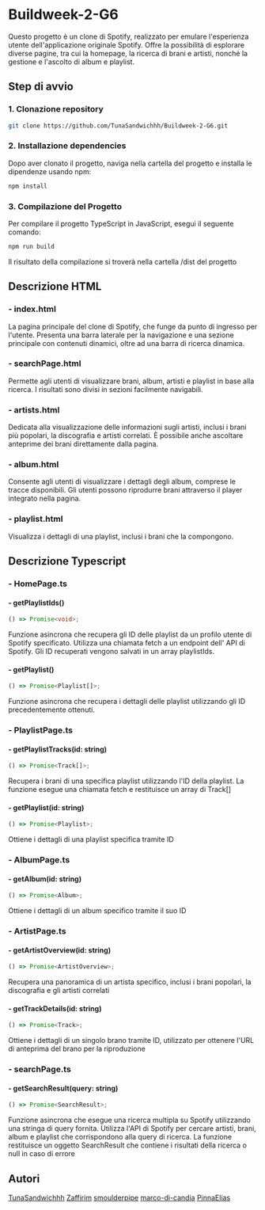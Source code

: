 # Buildweek-2-G6

Questo progetto è un clone di Spotify, realizzato per emulare l'esperienza utente dell'applicazione originale Spotify. Offre la possibilità di esplorare diverse pagine, tra cui la homepage, la ricerca di brani e artisti, nonché la gestione e l'ascolto di album e playlist.

## Step di avvio

### 1. Clonazione repository

```bash
git clone https://github.com/TunaSandwichhh/Buildweek-2-G6.git
```

### 2. Installazione dependencies

Dopo aver clonato il progetto, naviga nella cartella del progetto e installa le dipendenze usando npm:

```bash
npm install
```

### 3. Compilazione del Progetto

Per compilare il progetto TypeScript in JavaScript, esegui il seguente comando:

```bash
npm run build
```

Il risultato della compilazione si troverà nella cartella /dist del progetto

## Descrizione HTML

### - index.html

La pagina principale del clone di Spotify, che funge da punto di ingresso per l'utente. Presenta una barra laterale per la navigazione e una sezione principale con contenuti dinamici, oltre ad una barra di ricerca dinamica.

### - searchPage.html

Permette agli utenti di visualizzare brani, album, artisti e playlist in base alla ricerca. I risultati sono divisi in sezioni facilmente navigabili.

### - artists.html

Dedicata alla visualizzazione delle informazioni sugli artisti, inclusi i brani più popolari, la discografia e artisti correlati. È possibile anche ascoltare anteprime dei brani direttamente dalla pagina.

### - album.html

Consente agli utenti di visualizzare i dettagli degli album, comprese le tracce disponibili. Gli utenti possono riprodurre brani attraverso il player integrato nella pagina.

### - playlist.html

Visualizza i dettagli di una playlist, inclusi i brani che la compongono.

## Descrizione Typescript

### - HomePage.ts

#### - getPlaylistIds()

```typescript
() => Promise<void>;
```

Funzione asincrona che recupera gli ID delle playlist da un profilo utente di Spotify specificato. Utilizza una chiamata fetch a un endpoint dell' API di Spotify. Gli ID recuperati vengono salvati in un array playlistIds.

#### - getPlaylist()

```typescript
() => Promise<Playlist[]>;
```

Funzione asincrona che recupera i dettagli delle playlist utilizzando gli ID precedentemente ottenuti.

### - PlaylistPage.ts

#### - getPlaylistTracks(id: string)

```typescript
() => Promise<Track[]>;
```

Recupera i brani di una specifica playlist utilizzando l'ID della playlist. La funzione esegue una chiamata fetch e restituisce un array di Track[]

#### - getPlaylist(id: string)

```typescript
() => Promise<Playlist>;
```

Ottiene i dettagli di una playlist specifica tramite ID

### - AlbumPage.ts

#### - getAlbum(id: string)

```typescript
() => Promise<Album>;
```

Ottiene i dettagli di un album specifico tramite il suo ID

### - ArtistPage.ts

#### - getArtistOverview(id: string)

```typescript
() => Promise<ArtistOverview>;
```

Recupera una panoramica di un artista specifico, inclusi i brani popolari, la discografia e gli artisti correlati

#### - getTrackDetails(id: string)

```typescript
() => Promise<Track>;
```

Ottiene i dettagli di un singolo brano tramite ID, utilizzato per ottenere l'URL di anteprima del brano per la riproduzione

### - searchPage.ts

#### - getSearchResult(query: string)

```typescript
() => Promise<SearchResult>;
```

Funzione asincrona che esegue una ricerca multipla su Spotify utilizzando una stringa di query fornita. Utilizza l'API di Spotify per cercare artisti, brani, album e playlist che corrispondono alla query di ricerca. La funzione restituisce un oggetto SearchResult che contiene i risultati della ricerca o null in caso di errore

## Autori

[TunaSandwichhh](https://github.com/TunaSandwichhh)
[Zaffirim](https://github.com/Zaffirim)
[smoulderpipe](https://github.com/smoulderpipe)
[marco-di-candia](https://github.com/marco-di-candia)
[PinnaElias](https://github.com/PinnaElias)
